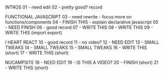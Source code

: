 INTROS
01 - need edit
02 - pretty good? record

FUNCTIONAL JAVASCRIPT
03 - need rewrite - focus more on functions/components
04 - FINISH THIS - explain declarative javascript
05 - NEED FINISH
06 - good record
07 - WRITE THIS
08 - WRITE THIS
09 - WRITE THIS (import export)

I HEART REACT
10 - good record
11 - no video?
12 - NEED EDIT
13 - SMALL TWEAKS
14 - SMALL TWEAKS
15 - SMALL TWEAKS
16 - WRITE THIS (short)
17 - WRITE THIS (short)

NUCAMPSITE
18 - NEED EDIT
19 - IS THIS A VIDEO?
20 - FINISH (short)
21 - WRITE THIS (short)
